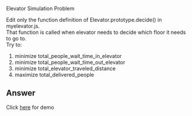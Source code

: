 
Elevator Simulation Problem  
  
Edit only the function definition of Elevator.prototype.decide() in myelevator.js.  
That function is called when elevator needs to decide which floor it needs to go to.  
Try to:  
1. minimize total_people_wait_time_in_elevator  
2. minimize total_people_wait_time_out_elevator  
3. minimize total_elevator_traveled_distance  
4. maximize total_delivered_people  

## Answer

Click <a href="https://danielistyo.github.io/qerja2/">here</a> for demo
